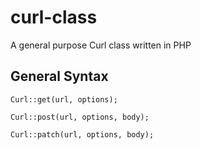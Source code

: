 # curl-class

A general purpose Curl class written in PHP

## General Syntax

    Curl::get(url, options);

    Curl::post(url, options, body);

    Curl::patch(url, options, body);
